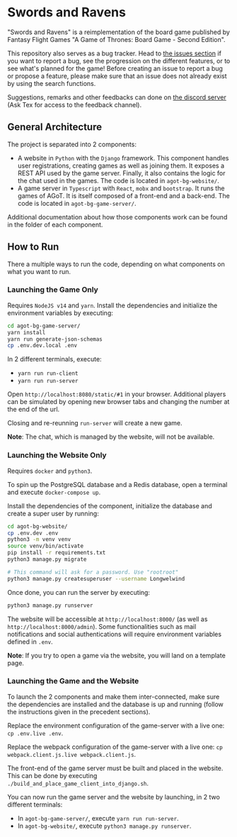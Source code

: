 # Swords and Ravens

"Swords and Ravens" is a reimplementation of the board game published by Fantasy Flight Games "A Game of Thrones: Board Game - Second Edition".

This repository also serves as a bug tracker. Head to [the issues section](../../issues) if you want to report a bug, see the progression on the different features, or to see what's planned for the game! Before creating an issue to report a bug or propose a feature, please make sure that an issue does not already exist by using the search functions.

Suggestions, remarks and other feedbacks can done on [the discord server](https://discord.gg/wWgCdvM) (Ask Tex for access to the feedback channel).

## General Architecture

The project is separated into 2 components:

* A website in `Python` with the `Django` framework. This component handles user registrations, creating games as well as joining them. It exposes a REST API used by the game server. Finally, it also contains the logic for the chat used in the games. The code is located in `agot-bg-website/`.
* A game server in `Typescript` with `React`, `mobx` and `bootstrap`. It runs the games of AGoT. It is itself composed of a front-end and a back-end. The code is located in `agot-bg-game-server/`.

Additional documentation about how those components work can be found in the folder of each component.

## How to Run

There a multiple ways to run the code, depending on what components on what you want to run.

### Launching the Game Only

Requires `NodeJS v14` and `yarn`. Install the dependencies and initialize the environment variables by executing:

```bash
cd agot-bg-game-server/
yarn install
yarn run generate-json-schemas
cp .env.dev.local .env
```

In 2 different terminals, execute:

* `yarn run run-client`
* `yarn run run-server`

Open `http://localhost:8080/static/#1` in your browser. Additional players can be simulated by opening new browser tabs and changing the number at the end of the url.

Closing and re-reunning `run-server` will create a new game.

**Note**: The chat, which is managed by the website, will not be available.

### Launching the Website Only

Requires `docker` and `python3`.

To spin up the PostgreSQL database and a Redis database, open a terminal and execute `docker-compose up`.

Install the dependencies of the component, initialize the database and create a super user by running:

```bash
cd agot-bg-website/
cp .env.dev .env
python3 -m venv venv
source venv/bin/activate
pip install -r requirements.txt
python3 manage.py migrate

# This command will ask for a password. Use "rootroot"
python3 manage.py createsuperuser --username Longwelwind
```

Once done, you can run the server by executing:

```bash
python3 manage.py runserver
```

The website will be accessible at `http://localhost:8000/` (as well as `http://localhost:8000/admin`). Some functionalities such as mail notifications and social authentications will require environment variables defined in `.env`.

**Note**: If you try to open a game via the website, you will land on a template page.

### Launching the Game and the Website

To launch the 2 components and make them inter-connected, make sure the dependencies are installed and the database is up and running (follow the instructions given in the precedent sections).

Replace the environment configuration of the game-server with a live one: `cp .env.live .env`.

Replace the webpack configuration of the game-server with a live one: `cp webpack.client.js.live webpack.client.js`.

The front-end of the game server must be built and placed in the website. This can be done by executing `./build_and_place_game_client_into_django.sh`.

You can now run the game server and the website by launching, in 2 two different terminals:

* In `agot-bg-game-server/`, execute `yarn run run-server`.
* In `agot-bg-website/`, execute `python3 manage.py runserver`.


